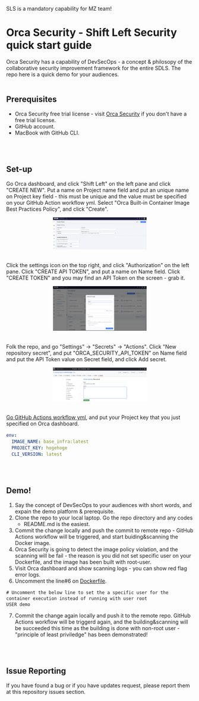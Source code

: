 SLS is a mandatory capability for MZ team!
# Orca Security - Shift Left Security quick start guide
Orca Security has a capability of DevSecOps - a concept & philosopy of the
collaborative security improvement framework for the entire SDLS. The repo here
is a quick demo for your audiences.
<br>
<br>


## Prerequisites
- Orca Security free trial license - visit [Orca Security](https://orca.security/lp/cloud-security-risk-assessment/) if you don't have
  a free trial license.
- GitHub account.
- MacBook with GitHub CLI.
<br>
<br>


## Set-up
Go Orca dashboard, and click "Shift Left" on the left pane and click "CREATE NEW". Put a name on Project name field and put an unique name on Project key field - this must be unique and the value must be specified on your GitHub Action workflow yml. Select "Orca Built-in Container Image Best Practices Policy", and click "Create".
<br>
<div align="center">
<img src="./images/2.png" width=50%>
</div>
<br>

Click the settings icon on the top right, and click "Authorization" on the left
pane. Click "CREATE API TOKEN", and put a name on Name field. Click "CREATE
TOKEN" and you may find an API Token on the screen - grab it.
<br>
<div align="center">
<img src="./images/1.png" width=50%>
</div>
<br>

Folk the repo, and go "Settings" -> "Secrets" -> "Actions". Click "New
repository secret", and put "ORCA_SECURITY_API_TOKEN" on Name field and put the
API Token value on Secret field, and click Add secret.
<div align="center">
<img src="./images/3.png" width=50%>
</div>
<br>

[Go GitHub Actions workflow yml](https://github.com/hisashiyamaguchi/shift-left-image/blob/main/.github/workflows/ci-with-imagescan-pipeline.yml), and put your Project key that you just
specified on Orca dashboard.
```yml
env: 
  IMAGE_NAME: base_infra:latest
  PROJECT_KEY: hogehoge
  CLI_VERSION: latest
```

<br>
<br>


## Demo!
1. Say the concept of DevSecOps to your audiences with short words, and expain the
demo platform & prerequisite.
2. Clone the repo to your local laptop. Go the repo directory and any codes
   - README.md is the easiest.
3. Commit the change locally and push the commit to remote repo - GitHub
   Actions workflow will be triggered, and start buiding&scanning the Docker
image.
4. Orca Security is going to detect the image policy violation, and the
   scanning will be fail - the reason is you did not set specific user on your
Dockerfile, and the image has been built with root-user.
5. Visit Orca dashboard and show scanning logs - you can show red flag error
   logs.
6. Uncomment the line#6 on [Dockerfile](https://github.com/hisashiyamaguchi/shift-left-image/blob/main/Dockerfile).
```text
# Uncomment the below line to set the a specific user for the container execution instead of running with user root
USER demo
```
7. Commit the change again locally and push it to the remote repo. GitHub
   Actions workflow will be triggerd again, and the building&scanning will be
succeeded this time as the building is done with non-root user - "principle of
least priviledge" has been demonstrated!
<br>
<br>

## Issue Reporting
If you have found a bug or if you have updates request, please report them at this repository issues section.
